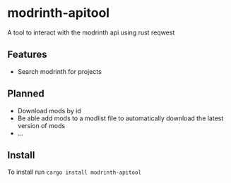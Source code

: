# modrinth-apitool
A tool to interact with the modrinth api using rust reqwest
## Features
- Search modrinth for projects
## Planned
- Download mods by id
- Be able add mods to a modlist file to automatically download the latest version of mods
- ...
## Install
To install run `cargo install modrinth-apitool`
